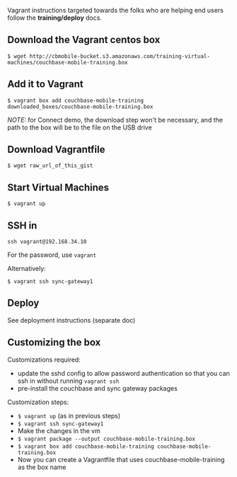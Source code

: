 
Vagrant instructions targeted towards the folks who are helping end users follow the **training/deploy** docs.

## Download the Vagrant centos box

```
$ wget http://cbmobile-bucket.s3.amazonaws.com/training-virtual-machines/couchbase-mobile-training.box
```

## Add it to Vagrant

```
$ vagrant box add couchbase-mobile-training downloaded_boxes/couchbase-mobile-training.box
```

*NOTE:* for Connect demo, the download step won't be necessary, and the path to the box will be to the file on the USB drive

## Download Vagrantfile 

```
$ wget raw_url_of_this_gist
```

## Start Virtual Machines

```
$ vagrant up
```

## SSH in

```
ssh vagrant@192.168.34.10
```

For the password, use `vagrant`

Alternatively:

```
$ vagrant ssh sync-gateway1
```

## Deploy

See deployment instructions (separate doc)


## Customizing the box 

Customizations required:

  - update the sshd config to allow password authentication so that you can ssh in without running `vagrant ssh`
  - pre-install the couchbase and sync gateway packages

Customization steps:

- `$ vagrant up` (as in previous steps)
- `$ vagrant ssh sync-gateway1` 
- Make the changes in the vm
- `$ vagrant package --output couchbase-mobile-training.box`
- `$ vagrant box add couchbase-mobile-training couchbase-mobile-training.box`
- Now you can create a Vagrantfile that uses couchbase-mobile-training as the box name

